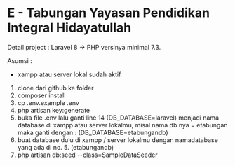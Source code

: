 # E - Tabungan Yayasan Pendidikan Integral Hidayatullah
Detail project : Laravel 8 -> PHP versinya minimal 7.3.

Asumsi :

-   xampp atau server lokal sudah aktif

1. clone dari github ke folder
2. composer install
3. cp .env.example .env
4. php artisan key:generate
5. buka file .env lalu ganti line 14 (DB_DATABASE=laravel) menjadi nama database di xampp atau server lokalmu, misal nama db nya = etabungan maka ganti dengan : (DB_DATABASE=etabungandb)
6. buat database dulu di xampp / server lokalmu dengan namadatabase yang ada di no. 5. (etabungandb)
7. php artisan db:seed --class=SampleDataSeeder
